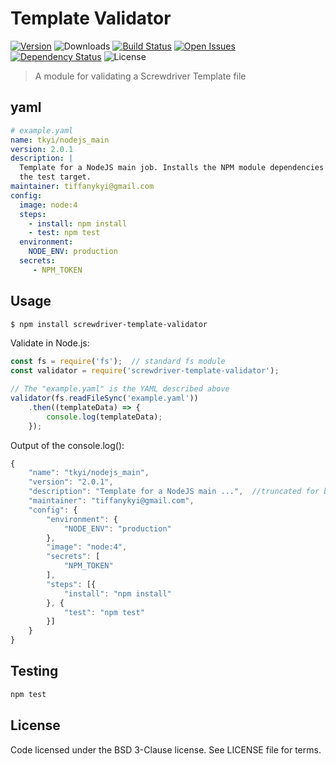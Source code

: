 # Template Validator
[![Version][npm-image]][npm-url] ![Downloads][downloads-image] [![Build Status][status-image]][status-url] [![Open Issues][issues-image]][issues-url] [![Dependency Status][daviddm-image]][daviddm-url] ![License][license-image]

> A module for validating a Screwdriver Template file

## yaml

```yaml
# example.yaml
name: tkyi/nodejs_main
version: 2.0.1
description: |
  Template for a NodeJS main job. Installs the NPM module dependencies and executes
  the test target.
maintainer: tiffanykyi@gmail.com
config:
  image: node:4
  steps:
    - install: npm install
    - test: npm test
  environment:
    NODE_ENV: production
  secrets:
     - NPM_TOKEN

```

## Usage


```bash
$ npm install screwdriver-template-validator
```

Validate in Node.js:

```javascript
const fs = require('fs');  // standard fs module
const validator = require('screwdriver-template-validator');

// The "example.yaml" is the YAML described above
validator(fs.readFileSync('example.yaml'))
    .then((templateData) => {
        console.log(templateData);
    });
```

Output of the console.log():

```javascript
{
    "name": "tkyi/nodejs_main",
    "version": "2.0.1",
    "description": "Template for a NodeJS main ...",  //truncated for brevity
    "maintainer": "tiffanykyi@gmail.com",
    "config": {
        "environment": {
            "NODE_ENV": "production"
        },
        "image": "node:4",
        "secrets": [
            "NPM_TOKEN"
        ],
        "steps": [{
            "install": "npm install"
        }, {
            "test": "npm test"
        }]
    }
}
```





## Testing

```bash
npm test
```

## License

Code licensed under the BSD 3-Clause license. See LICENSE file for terms.

[npm-image]: https://img.shields.io/npm/v/screwdriver-template-validator.svg
[npm-url]: https://npmjs.org/package/screwdriver-template-validator
[downloads-image]: https://img.shields.io/npm/dt/screwdriver-template-validator.svg
[license-image]: https://img.shields.io/npm/l/screwdriver-template-validator.svg
[issues-image]: https://img.shields.io/github/issues/screwdriver-cd/template-validator.svg
[issues-url]: https://github.com/screwdriver-cd/template-validator/issues
[status-image]: https://cd.screwdriver.cd/pipelines/88/badge
[status-url]: https://cd.screwdriver.cd/pipelines/88
[daviddm-image]: https://david-dm.org/screwdriver-cd/template-validator.svg?theme=shields.io
[daviddm-url]: https://david-dm.org/screwdriver-cd/template-validator
